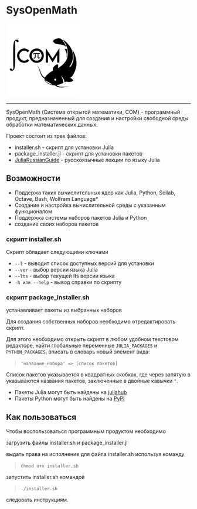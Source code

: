 # SysOpenMath
<picture vertical-align="center">
<img src="./src/logo.jpg" width="200" height="200">
</picture>

-------------

SysOpenMath (Система открытой математики, СОМ) - программный продукт, предназначенный для создания и настройки свободной среды обработки математических данных.


Проект состоит из трех файлов:
* installer.sh - скрипт для установки Julia
* package_installer.jl - скрипт для установки пакетов
* [JuliaRussianGuide](./docs/JuliaRussianGuide.ipynb) - русскоязычные лекции по языку Julia
## Возможности
* Поддержа таких вычислительных ядер как Julia, Python, Scilab, Octave, Bash, Wolfram Language*
*  Создание и настройка вычислительной среды с указанным функционалом
* Поддержка системы наборов пакетов Julia и Python
* создание своих наборов пакетов

### скрипт installer.sh
Скрипт обладает следующими  ключами
* `--l` - выводит список доступных версий для установки
* `--ver` - выбор версии языка Julia
* `--lts` - выбор текущей lts версии языка
* `-h или --help` - вывод справки по скрипту

### скрипт package_installer.sh
устанавливает пакеты из выбранных наборов

Для создания собственных наборов необходимо отредактировать скрипт.

Для этого необходимо открыть скрипт в любом удобном текстовом редакторе, найти глобальные переменные `JULIA_PACKAGES` и `PYTHON_PACKAGES`, вписать в словарь новый элемент вида:
 
> `'название_набора' => [список пакетов]`

Список пакетов указывается в квадратных скобках, где через запятую в указываются названия пакетов, заключенные в двойные кавычки `"`.

* Пакеты Julia могут быть найдены на [juliahub](https://juliahub.com/ui/Home)
* Пакеты Python могут быть найдены на [PyPI](https://pypi.org)



## Как пользоваться
Чтобы воспользоваться программным продуктом необходимо

загрузить файлы installer.sh и package_installer.jl

выдать права на исполнение для файла installer.sh используя команду 

>`chmod u+x installer.sh`

запустить installer.sh командой 
>`./installer.sh`

следовать инструкциям.



